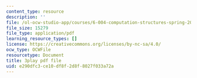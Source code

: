 ```yaml
---
content_type: resource
description: ''
file: /ol-ocw-studio-app/courses/6-004-computation-structures-spring-2017/e290dfc3ce10df8f2d8f8027f033a72a_3683025.pdf
file_size: 15279
file_type: application/pdf
learning_resource_types: []
license: https://creativecommons.org/licenses/by-nc-sa/4.0/
ocw_type: OCWFile
resourcetype: Document
title: 3play pdf file
uid: e290dfc3-ce10-df8f-2d8f-8027f033a72a
---
```

